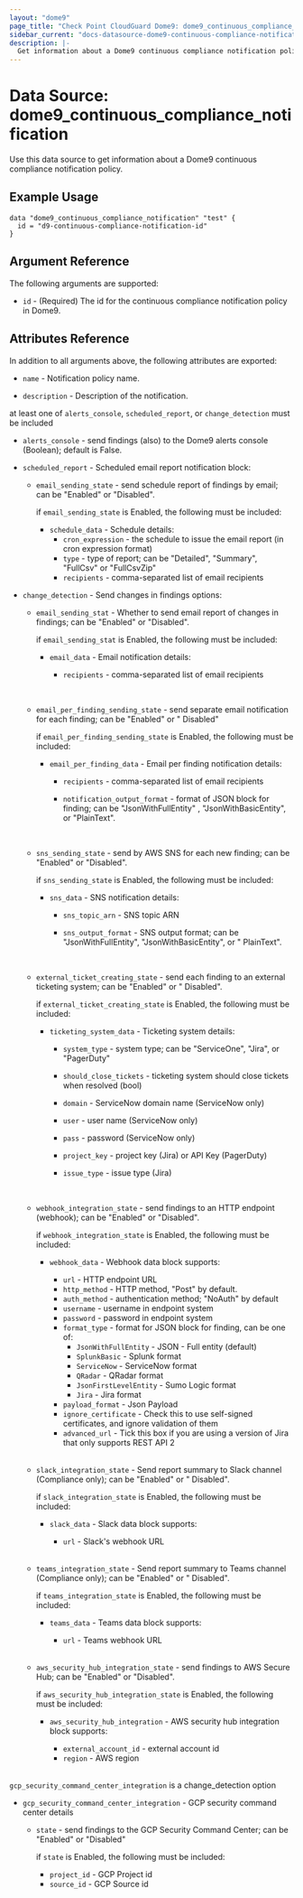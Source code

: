 ```yaml
---
layout: "dome9"
page_title: "Check Point CloudGuard Dome9: dome9_continuous_compliance_notification"
sidebar_current: "docs-datasource-dome9-continuous-compliance-notification"
description: |-
  Get information about a Dome9 continuous compliance notification policy.
---
```


# Data Source: dome9_continuous_compliance_notification

Use this data source to get information about a Dome9 continuous compliance notification policy.

## Example Usage

```hcl
data "dome9_continuous_compliance_notification" "test" {
  id = "d9-continuous-compliance-notification-id"
}
```

## Argument Reference

The following arguments are supported:

* `id` - (Required) The id for the continuous compliance notification policy in Dome9. 

## Attributes Reference

In addition to all arguments above, the following attributes are exported:

* `name` - Notification policy name.

* `description` -  Description of the notification.

at least one of  `alerts_console`, `scheduled_report`, or `change_detection` must be included

* `alerts_console` -  send findings (also) to the Dome9 alerts console (Boolean); default is False.

* `scheduled_report` - Scheduled email report notification block:
  * `email_sending_state` - send schedule report of findings by email; can be  "Enabled" or "Disabled".

    if `email_sending_state` is Enabled, the following must be included:

    * `schedule_data` - Schedule details:
      * `cron_expression` -  the schedule to issue the email report (in cron expression format)
      * `type` -  type of report; can be  "Detailed", "Summary", "FullCsv" or "FullCsvZip"
      * `recipients` -  comma-separated list of email recipients


* `change_detection` -  Send changes in findings options:
  * `email_sending_stat` - Whether to send email report of changes in findings; can be "Enabled" or "Disabled".

    if `email_sending_stat`  is Enabled, the following must be included:

    * `email_data` - Email notification details:
      * `recipients` -  comma-separated list of email recipients

        <br/>

  * `email_per_finding_sending_state` - send separate email notification for each finding; can be "Enabled" or "
    Disabled"

    if `email_per_finding_sending_state`  is Enabled, the following must be included:

    * `email_per_finding_data` - Email per finding notification details:
      * `recipients` -  comma-separated list of email recipients
      * `notification_output_format` -  format of JSON block for finding; can be  "JsonWithFullEntity"
        , "JsonWithBasicEntity", or "PlainText".

        <br/>

  * `sns_sending_state` - send by AWS SNS for each new finding; can be  "Enabled" or "Disabled".

    if `sns_sending_state`  is Enabled, the following must be included:

    * `sns_data` - SNS notification details:
      * `sns_topic_arn` -  SNS topic ARN
      * `sns_output_format` -  SNS output format; can be  "JsonWithFullEntity", "JsonWithBasicEntity", or "
        PlainText".

        <br/>
  * `external_ticket_creating_state` - send each finding to an external ticketing system; can be  "Enabled" or "
    Disabled".

    if `external_ticket_creating_state`  is Enabled, the following must be included:

    * `ticketing_system_data` - Ticketing system details:
      * `system_type` - system type; can be "ServiceOne", "Jira", or "PagerDuty"
      * `should_close_tickets` - ticketing system should close tickets when resolved (bool)
      * `domain` - ServiceNow domain name (ServiceNow only)
      * `user` - user name (ServiceNow only)
      * `pass` -  password (ServiceNow only)
      * `project_key` - project key (Jira) or API Key (PagerDuty)
      * `issue_type` - issue type (Jira)

        <br/>

  * `webhook_integration_state` - send findings to an HTTP endpoint (webhook); can be  "Enabled" or "Disabled".

    if `webhook_integration_state`  is Enabled, the following must be included:

    * `webhook_data` - Webhook data block supports:
      * `url` -  HTTP endpoint URL
      * `http_method` - HTTP method, "Post" by default.
      * `auth_method` - authentication method; "NoAuth" by default
      * `username` - username in endpoint system
      * `password` - password in endpoint system
      * `format_type` - format for JSON block for finding, can be one of:
        * `JsonWithFullEntity` - JSON - Full entity (default)
        * `SplunkBasic` - Splunk format
        * `ServiceNow` - ServiceNow format
        * `QRadar` - QRadar format
        * `JsonFirstLevelEntity` - Sumo Logic format
        * `Jira` - Jira format
      * `payload_format` - Json Payload
      * `ignore_certificate` - Check this to use self-signed certificates, and ignore validation of them
      * `advanced_url` - Tick this box if you are using a version of Jira that only supports REST API 2

      <br/>

  * `slack_integration_state` - Send report summary to Slack channel (Compliance only); can be  "Enabled" or "
    Disabled".

    if `slack_integration_state`  is Enabled, the following must be included:

    * `slack_data` - Slack data block supports:
      * `url` -  Slack's webhook URL

      <br/>

  * `teams_integration_state` - Send report summary to Teams channel (Compliance only); can be  "Enabled" or "
    Disabled".

    if `teams_integration_state`  is Enabled, the following must be included:

    * `teams_data` - Teams data block supports:
      * `url` -  Teams webhook URL

      <br/>

  * `aws_security_hub_integration_state` - send findings to AWS Secure Hub; can be "Enabled" or "Disabled".

    if `aws_security_hub_integration_state`  is Enabled, the following must be included:

    * `aws_security_hub_integration` - AWS security hub integration block supports:
      * `external_account_id` -  external account id
      * `region` -  AWS region

      <br/>

`gcp_security_command_center_integration` is a change_detection option

* `gcp_security_command_center_integration` - GCP security command center details
  * `state` - send findings to the GCP Security Command Center; can be "Enabled" or "Disabled"

    if `state` is Enabled, the following must be included:

    * `project_id` - GCP Project id
    * `source_id` - GCP Source id


